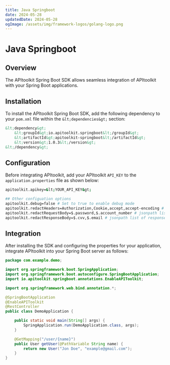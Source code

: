 ```yaml
---
title: Java Springboot
date: 2024-05-28
updatedDate: 2024-05-28
ogImage: /assets/img/framework-logos/golang-logo.png
---
```

# Java Springboot

## Overview

The APItoolkit Spring Boot SDK allows seamless integration of APItoolkit with your Spring Boot applications.

## Installation

To install the APItoolkit Spring Boot SDK, add the following dependency to your `pom.xml` file within the `&lt;dependencies&gt;` section:

```xml
&lt;dependency&gt;
    &lt;groupId&gt;io.apitoolkit.springboot&lt;/groupId&gt;
    &lt;artifactId&gt;apitoolkit-springboot&lt;/artifactId&gt;
    &lt;version&gt;1.0.3&lt;/version&gt;
&lt;/dependency&gt;
```

## Configuration

Before integrating APItoolkit, add your APItoolkit `API_KEY` to the `application.properties` file as shown below:

```sh
apitoolkit.apikey=&lt;YOUR_API_KEY&gt;

## Other configuation options
apitoolkit.debug=false # Set to true to enable debug mode
apitoolkit.redactHeaders=Authorization,Cookie,accept,accept-encoding # list of headers to redact
apitoolkit.redactRequestBody=$.password,$.account_number # jsonpath list of request body fields to redact
apitoolkit.redactResponseBody=$.cvv,$.email # jsonpath list of response body fields to redact
```

## Integration

After installing the SDK and configuring the properties for your application, integrate APItoolkit into your Spring Boot server as follows:

```java
package com.example.demo;

import org.springframework.boot.SpringApplication;
import org.springframework.boot.autoconfigure.SpringBootApplication;
import io.apitoolkit.springboot.annotations.EnableAPIToolkit;

import org.springframework.web.bind.annotation.*;

@SpringBootApplication
@EnableAPIToolkit
@RestController
public class DemoApplication {

	public static void main(String[] args) {
		SpringApplication.run(DemoApplication.class, args);
	}

	@GetMapping("/user/{name}")
	public User getUser(@PathVariable String name) {
		return new User("Jon Doe", "example@gmail.com");
	}
}
```
